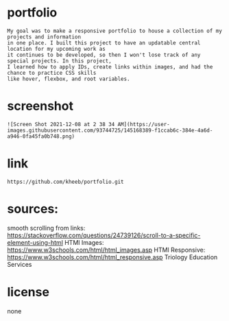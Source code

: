 # portfolio
    My goal was to make a responsive portfolio to house a collection of my projects and information
    in one place. I built this project to have an updatable central location for my upcoming work as
    it continues to be developed, so then I won't lose track of any special projects. In this project,
    I learned how to apply IDs, create links within images, and had the chance to practice CSS skills
    like hover, flexbox, and root variables.
# screenshot
    ![Screen Shot 2021-12-08 at 2 38 34 AM](https://user-images.githubusercontent.com/93744725/145168389-f1ccab6c-384e-4a6d-a946-0fa45fa0b748.png)

# link
    https://github.com/kheeb/portfolio.git

# sources:
smooth scrolling from links:
    https://stackoverflow.com/questions/24739126/scroll-to-a-specific-element-using-html
HTMl Images:
    https://www.w3schools.com/html/html_images.asp
HTMl Responsive:
    https://www.w3schools.com/html/html_responsive.asp
Triology Education Services

# license
none
